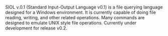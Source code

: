 SIOL v.0.1 (Standard Input-Output Language v0.1) is a file querying language designed for a Windows environment. It is currently capable of doing file reading, writing, and other related operations. Many commands are designed to emulate UNIX style file operations. Currently under development for release v0.2.

